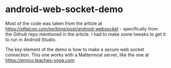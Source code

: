 # android-web-socket-demo

Most of the code was taken from the article at https://stfalcon.com/en/blog/post/android-websocket - 
specifically from the Github repo mentioned in the article. I had to make some tweaks to get it to run in Android Studio.

The key element of the demo is how to make a secure web socket connection. This one works with a Mattermost server, like the one at
https://enrico.teaches-yoga.com


